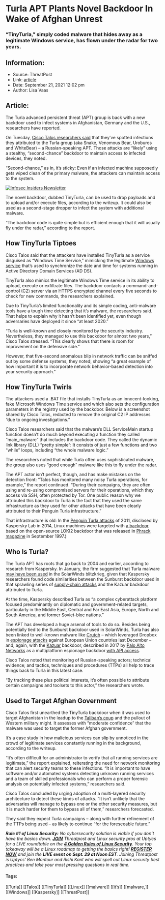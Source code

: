 # Turla APT Plants Novel Backdoor In Wake of Afghan Unrest
### “TinyTurla,” simply coded malware that hides away as a legitimate Windows service, has flown under the radar for two years. 

## Information:
+ Source: ThreatPost
+ Link: [article](https://kasperskycontenthub.com/threatpost-global/?p=174858)
+ Date: September 21, 2021  12:02 pm
+ Author: Lisa Vaas


## Article:
The Turla advanced persistent threat (APT) group is back with a new backdoor used to infect systems in Afghanistan, Germany and the U.S., researchers have reported.


On Tuesday, [Cisco Talos researchers said](https://blog.talosintelligence.com/2021/09/tinyturla.html) that they’ve spotted infections they attributed to the Turla group (aka Snake, Venomous Bear, Uroburos and WhiteBear) – a Russian-speaking APT. Those attacks are “likely” using a stealthy, “second-chance” backdoor to maintain access to infected devices, they noted.


“Second-chance,” as in, it’s sticky: Even if an infected machine supposedly gets wiped clean of the primary malware, the attackers can maintain access to the system.


[![Infosec Insiders Newsletter](https://media.threatpost.com/wp-content/uploads/sites/103/2021/07/10165815/infosec_insiders_in_article_promo.png)](https://threatpost.com/infosec-insider-subscription-page/?utm_source=ART&utm_medium=ART&utm_campaign=InfosecInsiders_Newsletter_Promo/)


The novel backdoor, dubbed TinyTurla, can be used to drop payloads and to upload and/or execute files, according to the writeup. It could also be used as a second-stage dropper to infect the system with additional malware.


“The backdoor code is quite simple but is efficient enough that it will usually fly under the radar,” according to the report.


How TinyTurla Tiptoes
---------------------


Cisco Talos said that the attackers have installed TinyTurla as a service disguised as “Windows Time Service,” mimicking the legitimate [Windows service](https://docs.microsoft.com/en-us/windows-server/networking/windows-time-service/windows-time-service-top) that’s used to synchronize the date and time for systems running in Active Directory Domain Services (AD DS).


TinyTurla also mimics the legitimate Windows Time service in its ability to upload, execute or exfiltrate files. The backdoor contacts a command-and-control (C2) server via an HTTPS encrypted channel every five seconds to check for new commands, the researchers explained.


Due to TinyTurla’s limited functionality and its simple coding, anti-malware tools have a tough time detecting that it’s malware, the researchers said. That helps to explain why it hasn’t been identified yet, even though adversaries have deployed it since “at least 2020.”


“Turla is well-known and closely monitored by the security industry. Nevertheless, they managed to use this backdoor for almost two years,” Cisco Talos stressed. “This clearly shows that there is room for improvement on the defensive side.”


However, that five-second anomalous blip in network traffic can be sniffed out by some defense systems, they noted, showing “a great example of how important it is to incorporate network behavior-based detection into your security approach.”


How TinyTurla Twirls
--------------------


The attackers used a .BAT file that installs TinyTurla as an innocent-looking, fake Microsoft Windows Time service and which also sets the configuration parameters in the registry used by the backdoor. Below is a screenshot shared by Cisco Talos, redacted to remove the original C2 IP addresses “due to ongoing investigations.”


Cisco Talos researchers said that the malware’s DLL ServiceMain startup function doesn’t do much beyond executing a function they called “main\_malware” that includes the backdoor code. They called the dynamic link library (DLL) “pretty simple”: It consists of just a few functions and two “while” loops, including “the whole malware logic.”


The researchers noted that while Turla often uses sophisticated malware, the group also uses “good enough” malware like this to fly under the radar.


The APT actor isn’t perfect, though, and has make mistakes on the detection front: “Talos has monitored many noisy Turla operations, for example,” the report continued. “During their campaigns, they are often using and re-using compromised servers for their operations, which they access via SSH, often protected by Tor. One public reason why we attributed this backdoor to Turla is the fact that they used the same infrastructure as they used for other attacks that have been clearly attributed to their Penguin Turla infrastructure.”


That infrastructure is old: In the [Penguin Turla attacks](https://threatpost.com/linux-modules-connected-to-turla-apt-discovered/109765/) of 2011, disclosed by Kaspersky Lab in 2014, Linux machines were targeted with [a backdoor](https://threatpost.com/russian-speaking-turla-joins-apt-elite/124695/) based on the open-source LOKI2 backdoor that was released in [Phrack magazine](http://phrack.org/issues/51/6.html) in September 1997.)


Who Is Turla?
-------------


The Turla APT has roots that go back to 2004 and earlier, according to research from Kaspersky. In January, the firm suggested that Turla malware [may have been used](https://threatpost.com/solarwinds-hack-linked-turla-apt/162918/) in the SolarWinds blitzkrieg, given that Kaspersky researchers found code similarities between the Sunburst backdoor used in that sprawling series of [supply-chain attacks](https://threatpost.com/solarwinds-chris-krebs-alex-stamos-hack/162889/) and the Kazuar backdoor attributed to Turla.


At the time, Kaspersky described Turla as “a complex cyberattack platform focused predominantly on diplomatic and government-related targets, particularly in the Middle East, Central and Far East Asia, Europe, North and South America, and former Soviet-bloc nations.”


The APT has developed a huge arsenal of tools to do so. Besides being potentially tied to the Sunburst backdoor used in SolarWinds, Turla has also been linked to well-known malware like [Crutch](https://www.welivesecurity.com/2020/12/02/turla-crutch-keeping-back-door-open/) – which leveraged Dropbox in [espionage attacks](https://threatpost.com/turla-backdoor-dropbox-espionage-attacks/161777/) against European Union countries last December – and, again, with the [Kazuar](https://threatpost.com/russian-espionage-custom-malware/160673/) backdoor, described in 2017 by [Palo Alto Networks](https://unit42.paloaltonetworks.com/unit42-kazuar-multiplatform-espionage-backdoor-api-access/) as a multiplatform espionage backdoor [with API access](https://threatpost.com/payment-api-exposes-payment-data/174825/).


Cisco Talos noted that monitoring of Russian-speaking actors; technical evidence; and tactics, techniques and procedures (TTPs) all help to trace things back to Turla in this latest case.


“By tracking these plus political interests, it’s often possible to attribute certain campaigns and toolsets to this actor,” the researchers wrote.


Used to Target Afghan Government
--------------------------------


Cisco Talos first unearthed the TinyTurla backdoor when it was used to target Afghanistan in the leadup to the [Taliban’s coup](https://www.wsj.com/articles/who-are-the-taliban-11628629642) and the pullout of Western military might. It assesses with “moderate confidence” that the malware was used to target the former Afghan government.


It’s a case study in how malicious services can slip by unnoticed in the crowd of legitimate services constantly running in the background, according to the writeup.


“It’s often difficult for an administrator to verify that all running services are legitimate,” the report explained, reiterating the need for network monitoring that can alert security teams to these infections. “It is important to have software and/or automated systems detecting unknown running services and a team of skilled professionals who can perform a proper forensic analysis on potentially infected systems,” researchers said.


Cisco Talos concluded by urging adoption of a multi-layered security architecture to detect these kinds of attacks. “It isn’t unlikely that the adversaries will manage to bypass one or the other security measures, but it is much harder for them to bypass all of them,” researchers forecasted.


They said they expect Turla campaigns – along with further refinement of the TTPs being used – as likely to continue “for the foreseeable future.”


***Rule #1 of Linux Security:** No cybersecurity solution is viable if you don’t have the basics down. [**JOIN**](https://threatpost.com/webinars/4-golden-rules-linux-security/?utm_source=ART&utm_medium=ART&utm_campaign=September_Uptycs_Webinar) Threatpost and Linux security pros at Uptycs for a LIVE roundtable on the [**4 Golden Rules of Linux Security**](https://threatpost.com/webinars/4-golden-rules-linux-security/?utm_source=ART&utm_medium=ART&utm_campaign=September_Uptycs_Webinar). Your top takeaway will be a Linux roadmap to getting the basics right! [**REGISTER NOW**](https://threatpost.com/webinars/4-golden-rules-linux-security/?utm_source=ART&utm_medium=ART&utm_campaign=September_Uptycs_Webinar) and join the **LIVE event on Sept. 29 at Noon EST**. Joining Threatpost is Uptycs’ Ben Montour and Rishi Kant who will spell out Linux security best practices and take your most pressing questions in real time.*




#### Tags:
[[Turla]] [[Talos]] [[TinyTurla]] [[Linux]] [[malware]] [[it’s]] [[malware,]] [[Windows]] [[Kaspersky]] [[ThreatPost]]

